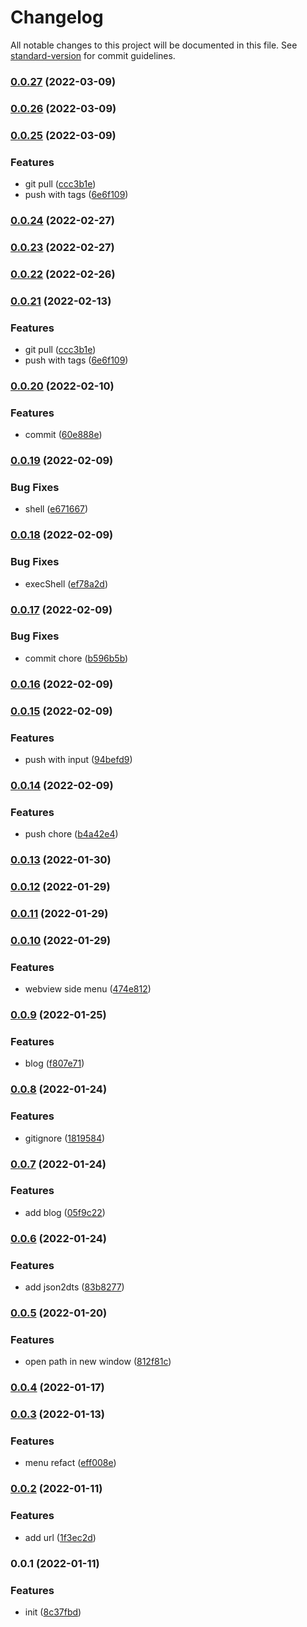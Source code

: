 # Changelog

All notable changes to this project will be documented in this file. See [standard-version](https://github.com/conventional-changelog/standard-version) for commit guidelines.

### [0.0.27](https://github.com/Saber2pr/saber2pr/compare/v0.0.26...v0.0.27) (2022-03-09)

### [0.0.26](https://github.com/Saber2pr/saber2pr/compare/v0.0.25...v0.0.26) (2022-03-09)

### [0.0.25](https://github.com/Saber2pr/saber2pr/compare/v0.0.20...v0.0.25) (2022-03-09)


### Features

* git pull ([ccc3b1e](https://github.com/Saber2pr/saber2pr/commit/ccc3b1ef70a77b4ba2e02afbdd6670d1f3d2ed40))
* push with tags ([6e6f109](https://github.com/Saber2pr/saber2pr/commit/6e6f109af4b6e25a3cb1ce1d2d71f319b3572510))

### [0.0.24](https://github.com/Saber2pr/saber2pr/compare/v0.0.23...v0.0.24) (2022-02-27)

### [0.0.23](https://github.com/Saber2pr/saber2pr/compare/v0.0.22...v0.0.23) (2022-02-27)

### [0.0.22](https://github.com/Saber2pr/saber2pr/compare/v0.0.21...v0.0.22) (2022-02-26)

### [0.0.21](https://github.com/Saber2pr/saber2pr/compare/v0.0.20...v0.0.21) (2022-02-13)


### Features

* git pull ([ccc3b1e](https://github.com/Saber2pr/saber2pr/commit/ccc3b1ef70a77b4ba2e02afbdd6670d1f3d2ed40))
* push with tags ([6e6f109](https://github.com/Saber2pr/saber2pr/commit/6e6f109af4b6e25a3cb1ce1d2d71f319b3572510))

### [0.0.20](https://github.com/Saber2pr/saber2pr/compare/v0.0.19...v0.0.20) (2022-02-10)


### Features

* commit ([60e888e](https://github.com/Saber2pr/saber2pr/commit/60e888eff12f6150e04376533b2ef68764e34418))

### [0.0.19](https://github.com/Saber2pr/saber2pr/compare/v0.0.18...v0.0.19) (2022-02-09)


### Bug Fixes

* shell ([e671667](https://github.com/Saber2pr/saber2pr/commit/e67166772f2bea4dedd58ae1f68e5979dfed92e3))

### [0.0.18](https://github.com/Saber2pr/saber2pr/compare/v0.0.17...v0.0.18) (2022-02-09)


### Bug Fixes

* execShell ([ef78a2d](https://github.com/Saber2pr/saber2pr/commit/ef78a2d96d19c4b238c9206b4cc7fabc6c9b944b))

### [0.0.17](https://github.com/Saber2pr/saber2pr/compare/v0.0.16...v0.0.17) (2022-02-09)


### Bug Fixes

* commit chore ([b596b5b](https://github.com/Saber2pr/saber2pr/commit/b596b5bf7a1f54fc9db945261be6c00d03b186d8))

### [0.0.16](https://github.com/Saber2pr/saber2pr/compare/v0.0.15...v0.0.16) (2022-02-09)

### [0.0.15](https://github.com/Saber2pr/saber2pr/compare/v0.0.14...v0.0.15) (2022-02-09)


### Features

* push with input ([94befd9](https://github.com/Saber2pr/saber2pr/commit/94befd95d76f12b5a8d697101215bcae9ed57005))

### [0.0.14](https://github.com/Saber2pr/saber2pr/compare/v0.0.13...v0.0.14) (2022-02-09)


### Features

* push chore ([b4a42e4](https://github.com/Saber2pr/saber2pr/commit/b4a42e4e306b71ec65d5334f68b859f9cfbf2485))

### [0.0.13](https://github.com/Saber2pr/saber2pr/compare/v0.0.12...v0.0.13) (2022-01-30)

### [0.0.12](https://github.com/Saber2pr/saber2pr/compare/v0.0.11...v0.0.12) (2022-01-29)

### [0.0.11](https://github.com/Saber2pr/saber2pr/compare/v0.0.10...v0.0.11) (2022-01-29)

### [0.0.10](https://github.com/Saber2pr/saber2pr/compare/v0.0.9...v0.0.10) (2022-01-29)


### Features

* webview side menu ([474e812](https://github.com/Saber2pr/saber2pr/commit/474e812cb9d4c4b066c4845ef5d51d7544541a8d))

### [0.0.9](https://github.com/Saber2pr/saber2pr/compare/v0.0.8...v0.0.9) (2022-01-25)


### Features

* blog ([f807e71](https://github.com/Saber2pr/saber2pr/commit/f807e71cfced8da7db162943ebe695555b0cf9b7))

### [0.0.8](https://github.com/Saber2pr/saber2pr/compare/v0.0.7...v0.0.8) (2022-01-24)


### Features

* gitignore ([1819584](https://github.com/Saber2pr/saber2pr/commit/1819584c1c282815262e59e16b79feba1d6bf66f))

### [0.0.7](https://github.com/Saber2pr/saber2pr/compare/v0.0.6...v0.0.7) (2022-01-24)


### Features

* add blog ([05f9c22](https://github.com/Saber2pr/saber2pr/commit/05f9c22d703cd554fc94c907e82dafd433eeff1f))

### [0.0.6](https://github.com/Saber2pr/saber2pr/compare/v0.0.5...v0.0.6) (2022-01-24)


### Features

* add json2dts ([83b8277](https://github.com/Saber2pr/saber2pr/commit/83b82773a11c945adad041c747c32bdc1fbe513d))

### [0.0.5](https://github.com/Saber2pr/saber2pr/compare/v0.0.4...v0.0.5) (2022-01-20)


### Features

* open path in new window ([812f81c](https://github.com/Saber2pr/saber2pr/commit/812f81c4bb100fdddf83c4ed9b042477d2bc00bf))

### [0.0.4](https://github.com/Saber2pr/saber2pr/compare/v0.0.3...v0.0.4) (2022-01-17)

### [0.0.3](https://github.com/Saber2pr/saber2pr/compare/v0.0.2...v0.0.3) (2022-01-13)


### Features

* menu refact ([eff008e](https://github.com/Saber2pr/saber2pr/commit/eff008ee8ae1c02eadb8cc89a94ed8ec77610c23))

### [0.0.2](https://github.com/Saber2pr/saber2pr/compare/v0.0.1...v0.0.2) (2022-01-11)


### Features

* add url ([1f3ec2d](https://github.com/Saber2pr/saber2pr/commit/1f3ec2d8fc8400d68aa062ae3dee3dff9d6540fc))

### 0.0.1 (2022-01-11)


### Features

* init ([8c37fbd](https://github.com/Saber2pr/saber2pr/commit/8c37fbdd223473b69985288b52d980ae52183bfd))
